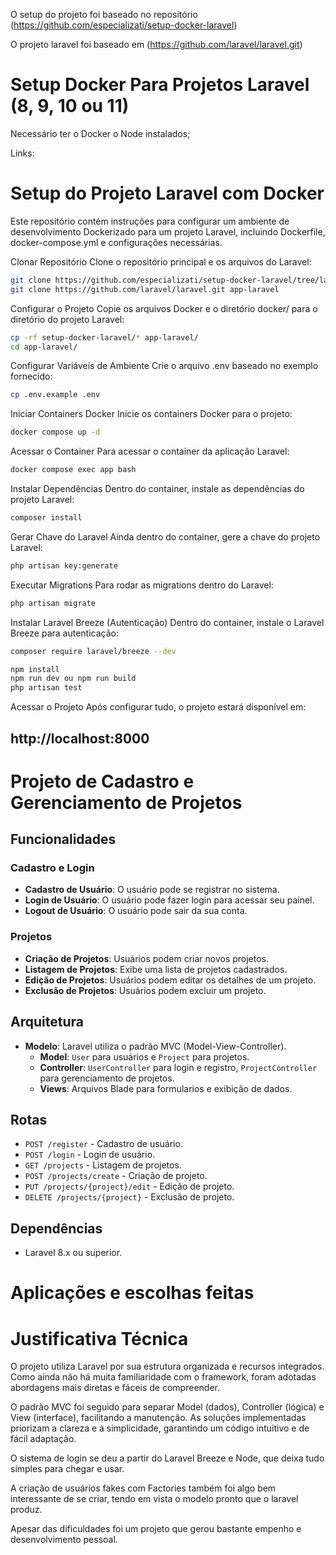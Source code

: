 O setup do projeto foi baseado no repositório (https://github.com/especializati/setup-docker-laravel)

O projeto laravel foi baseado em (https://github.com/laravel/laravel.git)

# Setup Docker Para Projetos Laravel (8, 9, 10 ou 11)

Necessário ter o Docker o Node instalados;

Links:


# Setup do Projeto Laravel com Docker

Este repositório contém instruções para configurar um ambiente de desenvolvimento Dockerizado para um projeto Laravel, incluindo Dockerfile, docker-compose.yml e configurações necessárias.

Clonar Repositório
Clone o repositório principal e os arquivos do Laravel:

```sh
git clone https://github.com/especializati/setup-docker-laravel/tree/laravel-11-with-php-8.3
git clone https://github.com/laravel/laravel.git app-laravel
```

Configurar o Projeto
Copie os arquivos Docker e o diretório docker/ para o diretório do projeto Laravel:

```sh
cp -rf setup-docker-laravel/* app-laravel/
cd app-laravel/
```

Configurar Variáveis de Ambiente
Crie o arquivo .env baseado no exemplo fornecido:

```sh
cp .env.example .env
```

Iniciar Containers Docker
Inicie os containers Docker para o projeto:
```sh
docker compose up -d
```
Acessar o Container
Para acessar o container da aplicação Laravel:

```sh
docker compose exec app bash
```

Instalar Dependências
Dentro do container, instale as dependências do projeto Laravel:

```sh
composer install
```

Gerar Chave do Laravel
Ainda dentro do container, gere a chave do projeto Laravel:

```sh
php artisan key:generate
```

Executar Migrations
Para rodar as migrations dentro do Laravel:

```sh
php artisan migrate
```

Instalar Laravel Breeze (Autenticação)
Dentro do container, instale o Laravel Breeze para autenticação:

```sh
composer require laravel/breeze --dev
```

```sh
npm install
npm run dev ou npm run build
php artisan test
```

Acessar o Projeto
Após configurar tudo, o projeto estará disponível em:

## http://localhost:8000




# Projeto de Cadastro e Gerenciamento de Projetos

## Funcionalidades

### Cadastro e Login
- **Cadastro de Usuário**: O usuário pode se registrar no sistema.
- **Login de Usuário**: O usuário pode fazer login para acessar seu painel.
- **Logout de Usuário**: O usuário pode sair da sua conta.

### Projetos
- **Criação de Projetos**: Usuários podem criar novos projetos.
- **Listagem de Projetos**: Exibe uma lista de projetos cadastrados.
- **Edição de Projetos**: Usuários podem editar os detalhes de um projeto.
- **Exclusão de Projetos**: Usuários podem excluir um projeto.

## Arquitetura
- **Modelo**: Laravel utiliza o padrão MVC (Model-View-Controller).
  - **Model**: `User` para usuários e `Project` para projetos.
  - **Controller**: `UserController` para login e registro, `ProjectController` para gerenciamento de projetos.
  - **Views**: Arquivos Blade para formularios e exibição de dados.

## Rotas
- `POST /register` - Cadastro de usuário.
- `POST /login` - Login de usuário.
- `GET /projects` - Listagem de projetos.
- `POST /projects/create` - Criação de projeto.
- `PUT /projects/{project}/edit` - Edição de projeto.
- `DELETE /projects/{project}` - Exclusão de projeto.

## Dependências
- Laravel 8.x ou superior.

# Aplicações e escolhas feitas

# Justificativa Técnica  

O projeto utiliza Laravel por sua estrutura organizada e recursos integrados. Como ainda não há muita familiaridade com o framework, foram adotadas abordagens mais diretas e fáceis de compreender.  

O padrão MVC foi seguido para separar Model (dados), Controller (lógica) e View (interface), facilitando a manutenção. As soluções implementadas priorizam a clareza e a simplicidade, garantindo um código intuitivo e de fácil adaptação.  

O sistema de login se deu a partir do Laravel Breeze e Node, que deixa tudo simples para chegar e usar.

A criação de usuários fakes com Factories também foi algo bem interessante de se criar, tendo em vista o modelo pronto que o laravel produz.

Apesar das dificuldades foi um projeto que gerou bastante empenho e desenvolvimento pessoal.
